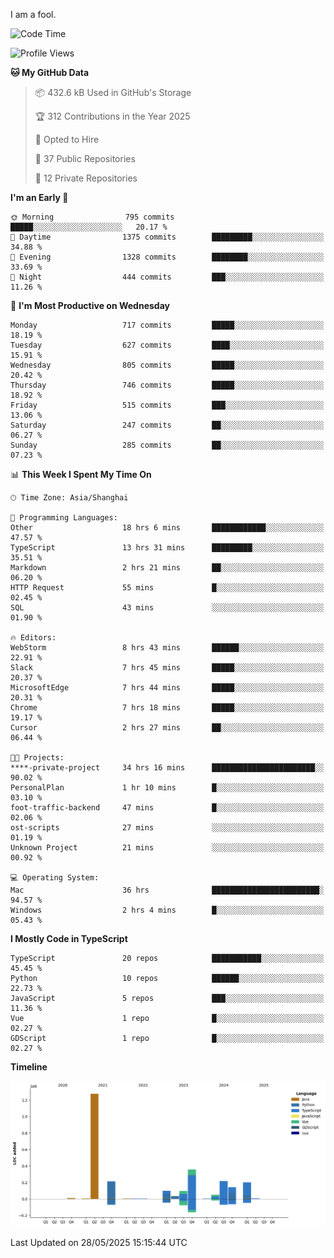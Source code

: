 I am a fool.

<!--START_SECTION:waka-->
![Code Time](http://img.shields.io/badge/Code%20Time-3%2C086%20hrs%2059%20mins-blue)

![Profile Views](http://img.shields.io/badge/Profile%20Views-4-blue)

**🐱 My GitHub Data** 

> 📦 432.6 kB Used in GitHub's Storage 
 > 
> 🏆 312 Contributions in the Year 2025
 > 
> 💼 Opted to Hire
 > 
> 📜 37 Public Repositories 
 > 
> 🔑 12 Private Repositories 
 > 
**I'm an Early 🐤** 

```text
🌞 Morning                795 commits         █████░░░░░░░░░░░░░░░░░░░░   20.17 % 
🌆 Daytime                1375 commits        █████████░░░░░░░░░░░░░░░░   34.88 % 
🌃 Evening                1328 commits        ████████░░░░░░░░░░░░░░░░░   33.69 % 
🌙 Night                  444 commits         ███░░░░░░░░░░░░░░░░░░░░░░   11.26 % 
```
📅 **I'm Most Productive on Wednesday** 

```text
Monday                   717 commits         █████░░░░░░░░░░░░░░░░░░░░   18.19 % 
Tuesday                  627 commits         ████░░░░░░░░░░░░░░░░░░░░░   15.91 % 
Wednesday                805 commits         █████░░░░░░░░░░░░░░░░░░░░   20.42 % 
Thursday                 746 commits         █████░░░░░░░░░░░░░░░░░░░░   18.92 % 
Friday                   515 commits         ███░░░░░░░░░░░░░░░░░░░░░░   13.06 % 
Saturday                 247 commits         ██░░░░░░░░░░░░░░░░░░░░░░░   06.27 % 
Sunday                   285 commits         ██░░░░░░░░░░░░░░░░░░░░░░░   07.23 % 
```


📊 **This Week I Spent My Time On** 

```text
🕑︎ Time Zone: Asia/Shanghai

💬 Programming Languages: 
Other                    18 hrs 6 mins       ████████████░░░░░░░░░░░░░   47.57 % 
TypeScript               13 hrs 31 mins      █████████░░░░░░░░░░░░░░░░   35.51 % 
Markdown                 2 hrs 21 mins       ██░░░░░░░░░░░░░░░░░░░░░░░   06.20 % 
HTTP Request             55 mins             █░░░░░░░░░░░░░░░░░░░░░░░░   02.45 % 
SQL                      43 mins             ░░░░░░░░░░░░░░░░░░░░░░░░░   01.90 % 

🔥 Editors: 
WebStorm                 8 hrs 43 mins       ██████░░░░░░░░░░░░░░░░░░░   22.91 % 
Slack                    7 hrs 45 mins       █████░░░░░░░░░░░░░░░░░░░░   20.37 % 
MicrosoftEdge            7 hrs 44 mins       █████░░░░░░░░░░░░░░░░░░░░   20.31 % 
Chrome                   7 hrs 18 mins       █████░░░░░░░░░░░░░░░░░░░░   19.17 % 
Cursor                   2 hrs 27 mins       ██░░░░░░░░░░░░░░░░░░░░░░░   06.44 % 

🐱‍💻 Projects: 
****-private-project     34 hrs 16 mins      ███████████████████████░░   90.02 % 
PersonalPlan             1 hr 10 mins        █░░░░░░░░░░░░░░░░░░░░░░░░   03.10 % 
foot-traffic-backend     47 mins             █░░░░░░░░░░░░░░░░░░░░░░░░   02.06 % 
ost-scripts              27 mins             ░░░░░░░░░░░░░░░░░░░░░░░░░   01.19 % 
Unknown Project          21 mins             ░░░░░░░░░░░░░░░░░░░░░░░░░   00.92 % 

💻 Operating System: 
Mac                      36 hrs              ████████████████████████░   94.57 % 
Windows                  2 hrs 4 mins        █░░░░░░░░░░░░░░░░░░░░░░░░   05.43 % 
```

**I Mostly Code in TypeScript** 

```text
TypeScript               20 repos            ███████████░░░░░░░░░░░░░░   45.45 % 
Python                   10 repos            ██████░░░░░░░░░░░░░░░░░░░   22.73 % 
JavaScript               5 repos             ███░░░░░░░░░░░░░░░░░░░░░░   11.36 % 
Vue                      1 repo              █░░░░░░░░░░░░░░░░░░░░░░░░   02.27 % 
GDScript                 1 repo              █░░░░░░░░░░░░░░░░░░░░░░░░   02.27 % 
```



**Timeline**

![Lines of Code chart](https://raw.githubusercontent.com/VeejaLiu/VeejaLiu/master/assets/bar_graph.png)


 Last Updated on 28/05/2025 15:15:44 UTC
<!--END_SECTION:waka-->
